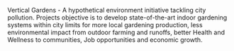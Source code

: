Vertical Gardens - A hypothetical environment initiative tackling city pollution. Projects objective
is to develop state-of-the-art indoor gardening systems within city limits for more local gardening production,
less environmental impact from outdoor farming and runoffs, better Health and Wellness to communities, Job opportunities and economic growth.
